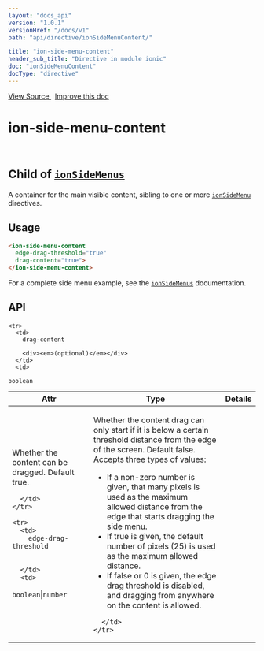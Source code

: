 ```yaml
---
layout: "docs_api"
version: "1.0.1"
versionHref: "/docs/v1"
path: "api/directive/ionSideMenuContent/"

title: "ion-side-menu-content"
header_sub_title: "Directive in module ionic"
doc: "ionSideMenuContent"
docType: "directive"
---
```


<div class="improve-docs">
  <a href='http://github.com/driftyco/ionic/tree/1.x/js/angular/directive/sideMenuContent.js#L1'>
    View Source
  </a>
  &nbsp;
  <a href='http://github.com/driftyco/ionic/edit/master/js/angular/directive/sideMenuContent.js#L1'>
    Improve this doc
  </a>
</div>




<h1 class="api-title">

  ion-side-menu-content


<br />
<small>
  Child of <a href="/docs/api/directive/ionSideMenus/"><code>ionSideMenus</code></a>
</small>


</h1>





A container for the main visible content, sibling to one or more
<a href="/docs/api/directive/ionSideMenu/"><code>ionSideMenu</code></a> directives.








  
<h2 id="usage">Usage</h2>
  
```html
<ion-side-menu-content
  edge-drag-threshold="true"
  drag-content="true">
</ion-side-menu-content>
```
For a complete side menu example, see the
<a href="/docs/api/directive/ionSideMenus/"><code>ionSideMenus</code></a> documentation.
  
  
<h2 id="api" style="clear:both;">API</h2>

<table class="table" style="margin:0;">
  <thead>
    <tr>
      <th>Attr</th>
      <th>Type</th>
      <th>Details</th>
    </tr>
  </thead>
  <tbody>
    
    <tr>
      <td>
        drag-content
        
        <div><em>(optional)</em></div>
      </td>
      <td>
        
  <code>boolean</code>
      </td>
      <td>
        <p>Whether the content can be dragged. Default true.</p>

        
      </td>
    </tr>
    
    <tr>
      <td>
        edge-drag-threshold
        
        
      </td>
      <td>
        
  <code>boolean</code>|<code>number</code>
      </td>
      <td>
        <p>Whether the content drag can only start if it is below a certain threshold distance from the edge of the screen.  Default false. Accepts three types of values:</p>
<ul>
<li>If a non-zero number is given, that many pixels is used as the maximum allowed distance from the edge that starts dragging the side menu.</li>
<li>If true is given, the default number of pixels (25) is used as the maximum allowed distance.</li>
<li>If false or 0 is given, the edge drag threshold is disabled, and dragging from anywhere on the content is allowed.</li>
</ul>

        
      </td>
    </tr>
    
  </tbody>
</table>

  

  





